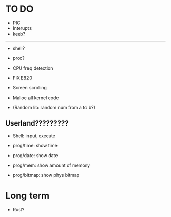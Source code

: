 # TO DO
 - PIC
 - Interupts
 - keeb?
----------------
 - shell?
 - proc?
 - CPU freq detection

 - FIX E820
 - Screen scrolling
 - Malloc all kernel code
 - (Random lib: random num from a to b?)

## Userland?????????
 - Shell: input, execute

 - prog/time: show time
 - prog/date: show date
 - prog/mem: show amount of memory
 - prog/bitmap: show phys bitmap

# Long term
 - Rust?
